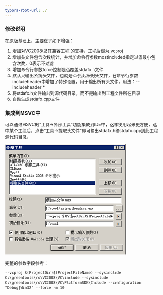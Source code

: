 ```yaml
---
typora-root-url: ./
---
```


### 修改说明

在原版基础上，主要做了如下增强：

1. 增加对VC2008(及其兼容工程)的支持，工程后缀为.vcproj
2. 增加头文件包含次数统计，并增加命令行参数mostincluded指定过滤最小包含次数，0表示不过滤
3. 增加命令行参数force控制是否覆盖stdafx.h文件
4. 默认只输出系统头文件，也就是<>括起来的头文件，在命令行参数includeheader中增加了特殊设置，用于输出所有头文件，用法：--includeheader *
5. 将stdafx.h文件输出到源代码目录，而不是输出到工程文件所在目录
6. 自动生成stdafx.cpp文件



### 集成到MSVC中

可以通过MSVC的"工具->外部工具"功能集成到IDE中，这样使用起来更方便，选中某个工程后，点击"工具->提取头文件"即可输出stdafx.h和stdafx.cpp到此工程源代码目录。

![1561518892864](/README/1561518892864.png)

完整的参数字段参考：

```
--vcproj $(ProjectDir)$(ProjectFileName) --sysinclude C:\greentools\ro\VC2008\VC\include --sysinclude C:\greentools\ro\VC2008\VC\PlatformSDK\Include --configuration "Debug|Win32" --force -m 10
```

